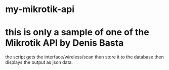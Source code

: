 # my-mikrotik-api
# this is only a sample of one of the Mikrotik API by Denis Basta
the script gets the interface/wireless/scan then store it to the
  database then displays the output as json data.
